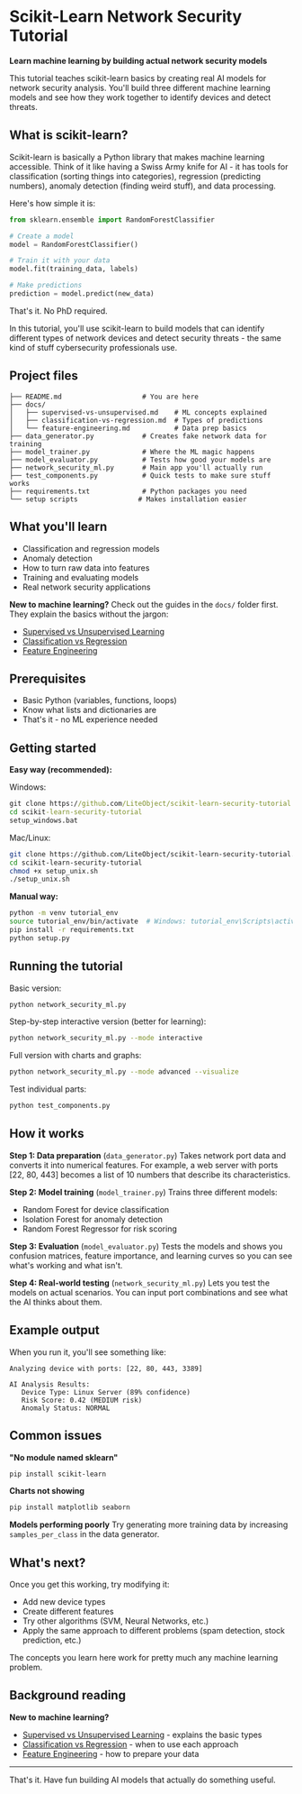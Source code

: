 # Scikit-Learn Network Security Tutorial

**Learn machine learning by building actual network security models**

This tutorial teaches scikit-learn basics by creating real AI models for network security analysis. You'll build three different machine learning models and see how they work together to identify devices and detect threats.

## What is scikit-learn?

Scikit-learn is basically a Python library that makes machine learning accessible. Think of it like having a Swiss Army knife for AI - it has tools for classification (sorting things into categories), regression (predicting numbers), anomaly detection (finding weird stuff), and data processing.

Here's how simple it is:

```python
from sklearn.ensemble import RandomForestClassifier

# Create a model
model = RandomForestClassifier()

# Train it with your data
model.fit(training_data, labels)

# Make predictions
prediction = model.predict(new_data)
```

That's it. No PhD required.

In this tutorial, you'll use scikit-learn to build models that can identify different types of network devices and detect security threats - the same kind of stuff cybersecurity professionals use.

## Project files

```
├── README.md                    # You are here
├── docs/                        
│   ├── supervised-vs-unsupervised.md    # ML concepts explained
│   ├── classification-vs-regression.md  # Types of predictions
│   └── feature-engineering.md           # Data prep basics
├── data_generator.py            # Creates fake network data for training
├── model_trainer.py             # Where the ML magic happens
├── model_evaluator.py           # Tests how good your models are
├── network_security_ml.py       # Main app you'll actually run
├── test_components.py           # Quick tests to make sure stuff works
├── requirements.txt             # Python packages you need
└── setup scripts               # Makes installation easier
```

## What you'll learn

- Classification and regression models
- Anomaly detection 
- How to turn raw data into features
- Training and evaluating models
- Real network security applications

**New to machine learning?** Check out the guides in the `docs/` folder first. They explain the basics without the jargon:
- [Supervised vs Unsupervised Learning](docs/supervised-vs-unsupervised.md) 
- [Classification vs Regression](docs/classification-vs-regression.md)
- [Feature Engineering](docs/feature-engineering.md)

## Prerequisites

- Basic Python (variables, functions, loops)
- Know what lists and dictionaries are
- That's it - no ML experience needed

## Getting started

**Easy way (recommended):**

Windows:
```cmd
git clone https://github.com/LiteObject/scikit-learn-security-tutorial.git
cd scikit-learn-security-tutorial
setup_windows.bat
```

Mac/Linux:
```bash
git clone https://github.com/LiteObject/scikit-learn-security-tutorial.git
cd scikit-learn-security-tutorial
chmod +x setup_unix.sh
./setup_unix.sh
```

**Manual way:**
```bash
python -m venv tutorial_env
source tutorial_env/bin/activate  # Windows: tutorial_env\Scripts\activate
pip install -r requirements.txt
python setup.py
```

## Running the tutorial

Basic version:
```bash
python network_security_ml.py
```

Step-by-step interactive version (better for learning):
```bash
python network_security_ml.py --mode interactive
```

Full version with charts and graphs:
```bash
python network_security_ml.py --mode advanced --visualize
```

Test individual parts:
```bash
python test_components.py
```

## How it works

**Step 1: Data preparation** (`data_generator.py`)
Takes network port data and converts it into numerical features. For example, a web server with ports [22, 80, 443] becomes a list of 10 numbers that describe its characteristics.

**Step 2: Model training** (`model_trainer.py`)
Trains three different models:
- Random Forest for device classification
- Isolation Forest for anomaly detection  
- Random Forest Regressor for risk scoring

**Step 3: Evaluation** (`model_evaluator.py`)
Tests the models and shows you confusion matrices, feature importance, and learning curves so you can see what's working and what isn't.

**Step 4: Real-world testing** (`network_security_ml.py`)
Lets you test the models on actual scenarios. You can input port combinations and see what the AI thinks about them.

## Example output

When you run it, you'll see something like:

```
Analyzing device with ports: [22, 80, 443, 3389]

AI Analysis Results:
   Device Type: Linux Server (89% confidence)
   Risk Score: 0.42 (MEDIUM risk)
   Anomaly Status: NORMAL
```

## Common issues

**"No module named sklearn"**
```bash
pip install scikit-learn
```

**Charts not showing**
```bash
pip install matplotlib seaborn
```

**Models performing poorly**
Try generating more training data by increasing `samples_per_class` in the data generator.

## What's next?

Once you get this working, try modifying it:
- Add new device types
- Create different features
- Try other algorithms (SVM, Neural Networks, etc.)
- Apply the same approach to different problems (spam detection, stock prediction, etc.)

The concepts you learn here work for pretty much any machine learning problem.

## Background reading

**New to machine learning?**
- [Supervised vs Unsupervised Learning](docs/supervised-vs-unsupervised.md) - explains the basic types
- [Classification vs Regression](docs/classification-vs-regression.md) - when to use each approach
- [Feature Engineering](docs/feature-engineering.md) - how to prepare your data

---

That's it. Have fun building AI models that actually do something useful.
